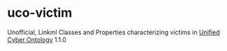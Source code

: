 # uco-victim

Unofficial, Linkml Classes and Properties characterizing victims in [Unified Cyber Ontology](https://unifiedcyberontology.org/) 1.1.0


